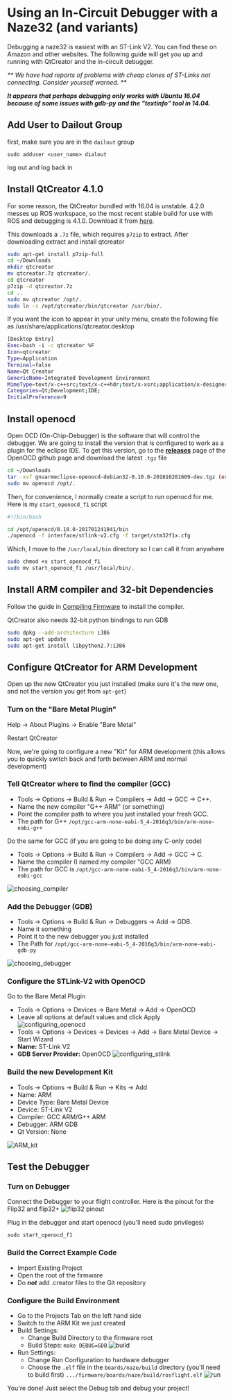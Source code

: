 # Using an In-Circuit Debugger with a Naze32 (and variants)

Debugging a naze32 is easiest with an ST-Link V2.  You can find these on Amazon and other websites. The following guide will get you up and running with QtCreator and the in-circuit debugger.

_** We have had reports of problems with cheap clones of ST-Links not connecting.  Consider yourself warned. **_

_**It appears that perhaps debugging only works with Ubuntu 16.04 because of some issues with gdb-py and the "textinfo" tool in 14.04.**_

## Add User to Dailout Group

first, make sure you are in the `dailout` group

`sudo adduser <user_name> dialout`

log out and log back in

## Install QtCreator 4.1.0

For some reason, the QtCreator bundled with 16.04 is unstable.  4.2.0 messes up ROS workspace, so the most recent stable build for use with ROS and debugging is 4.1.0.  Download it from [here](https://download.qt.io/official_releases/qtcreator/4.1/4.1.0/installer_source/linux_gcc_64_rhel66/qtcreator.7z).

This downloads a `.7z` file, which requires `p7zip` to extract.  After downloading extract and install qtcreator

```bash
sudo apt-get install p7zip-full
cd ~/Downloads
mkdir qtcreator
mv qtcreator.7z qtcreator/.
cd qtcreator
p7zip -d qtcreator.7z
cd ..
sudo mv qtcreator /opt/.
sudo ln -s /opt/qtcreator/bin/qtcreator /usr/bin/.
```

If you want the icon to appear in your unity menu, create the following file as /usr/share/applications/qtcreator.desktop

```.bash
[Desktop Entry]
Exec=bash -i -c qtcreator %F
Icon=qtcreator
Type=Application
Terminal=false
Name=Qt Creator
GenericName=Integrated Development Environment
MimeType=text/x-c++src;text/x-c++hdr;text/x-xsrc;application/x-designer;application/vnd.nokia.qt.qmakeprofile;application/vnd.nokia.xml.qt.resource;
Categories=Qt;Development;IDE;
InitialPreference=9
```


## Install openocd

Open OCD (On-Chip-Debugger) is the software that will control the debugger.  We are going to install the version that is configured to work as a plugin for the eclipse IDE.  To get this version, go to the **[releases](https://github.com/gnuarmeclipse/openocd/releases)** page of the OpenOCD github page and download the latest `.tgz` file


```bash
cd ~/Downloads
tar -xvf gnuarmeclipse-openocd-debian32-0.10.0-201610281609-dev.tgz (or whatever)
sudo mv openocd /opt/.
```

Then, for convenience, I normally create a script to run openocd for me.  Here is my `start_openocd_f1` script


``` bash
#!/bin/bash

cd /opt/openocd/0.10.0-201701241841/bin
./openocd -f interface/stlink-v2.cfg -f target/stm32f1x.cfg
```

Which, I move to the `/usr/local/bin` directory so I can call it from anywhere

``` bash
sudo chmod +x start_openocd_f1
sudo mv start_openocd_f1 /usr/local/bin/.
```

## Install ARM compiler and 32-bit Dependencies

Follow the guide in [Compiling Firmware](developer.md) to install the compiler.

QtCreator also needs 32-bit python bindings to run GDB

``` bash
sudo dpkg --add-architecture i386
sudo apt-get update
sudo apt-get install libpython2.7:i386
```

## Configure QtCreator for ARM Development

Open up the new QtCreator you just installed (make sure it's the new one, and not the version you get from `apt-get`)

### Turn on the "Bare Metal Plugin"

Help -> About Plugins -> Enable "Bare Metal"

Restart QtCreator

Now, we're going to configure a new "Kit" for ARM development (this allows you to quickly switch back and forth between ARM and normal development)

### Tell QtCreator where to find the compiler (GCC)

* Tools -> Options -> Build & Run -> Compilers -> Add -> GCC -> C++.  
* Name the new compiler "G++ ARM" (or something)
* Point the compiler path to where you just installed your fresh GCC.
* The path for G++ `/opt/gcc-arm-none-eabi-5_4-2016q3/bin/arm-none-eabi-g++`

Do the same for GCC (if you are going to be doing any C-only code)

* Tools -> Options -> Build & Run -> Compilers -> Add -> GCC -> C.  
* Name the compiler (I named my compiler "GCC ARM)
* The path for GCC is `/opt/gcc-arm-none-eabi-5_4-2016q3/bin/arm-none-eabi-gcc`

![choosing_compiler](images/choosing_compiler_screenshot.png)

### Add the Debugger (GDB)

* Tools -> Options -> Build & Run -> Debuggers -> Add -> GDB.
* Name it something
* Point it to the new debugger you just installed
* The Path for `/opt/gcc-arm-none-eabi-5_4-2016q3/bin/arm-none-eabi-gdb-py`

![choosing_debugger](images/choosing_debugger.png)

### Configure the STLink-V2 with OpenOCD

Go to the Bare Metal Plugin

* Tools -> Options -> Devices -> Bare Metal -> Add -> OpenOCD
* Leave all options at default values and click Apply
![configuring_openocd](images/configuring_OpenOCD.png)
* Tools -> Options -> Devices -> Devices -> Add -> Bare Metal Device -> Start Wizard
* **Name:** ST-Link V2
* **GDB Server Provider:** OpenOCD
![configuring_stlink](images/configuring_STLink.png)


### Build the new Development Kit

* Tools -> Options -> Build & Run -> Kits -> Add
* Name: ARM
* Device Type: Bare Metal Device
* Device: ST-Link V2
* Compiler: GCC ARM/G++ ARM
* Debugger: ARM GDB
* Qt Version: None

![ARM_kit](images/ARM_kit.png)


## Test the Debugger

### Turn on Debugger

Connect the Debugger to your flight controller.  Here is the pinout for the Flip32 and flip32+
![flip32 pinout](http://www.dronetrest.com/uploads/db5290/694/14344b7ed01cb324.jpg)

Plug in the debugger and start openocd (you'll need sudo privileges)

`sudo start_openocd_f1`

### Build the Correct Example Code

* Import Existing Project
* Open the root of the firmware
* Do _**not**_ add .creator files to the Git repository

### Configure the Build Environment

* Go to the Projects Tab on the left hand side
* Switch to the ARM Kit we just created
* Build Settings:
    * Change Build Directory to the firmware root
    * Build Steps: `make DEBUG=GDB`
![build](images/build.png)
* Run Settings:
    * Change Run Configuration to hardware debugger
    * Choose the `.elf` file in the `boards/naze/build` directory (you'll need to build first) `.../firmware/boards/naze/build/rosflight.elf`
![run](images/run.png)

You're done!  Just select the Debug tab and debug your project!
